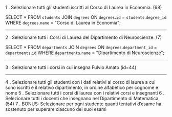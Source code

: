 1 . Selezionare tutti gli studenti iscritti al Corso di Laurea in Economia. (68)

SELECT *
FROM `students`
JOIN `degrees`
ON `degrees`.`id` = `students`.`degree_id`
WHERE `degrees`.`name` = "Corso di Laurea in Economia";

---

2 . Selezionare tutti i Corsi di Laurea del Dipartimento di Neuroscienze. (7)

SELECT *
FROM `departments`
JOIN `degrees`
ON `degrees`.`department_id` = `departments`.`id`
WHERE `departments`.`name` = "Dipartimento di Neuroscienze";

---

3 . Selezionare tutti i corsi in cui insegna Fulvio Amato (id=44)



---

4 . Selezionare tutti gli studenti con i dati relativi al corso di laurea a cui sono iscritti e il
relativo dipartimento, in ordine alfabetico per cognome e nome
5 . Selezionare tutti i corsi di laurea con i relativi corsi e insegnanti
6 . Selezionare tutti i docenti che insegnano nel Dipartimento di Matematica (54)
7 . BONUS: Selezionare per ogni studente quanti tentativi d’esame ha sostenuto per
superare ciascuno dei suoi esami